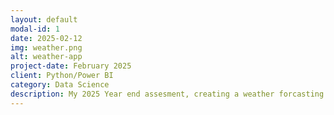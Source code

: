 ```yaml
---
layout: default
modal-id: 1
date: 2025-02-12
img: weather.png
alt: weather-app
project-date: February 2025
client: Python/Power BI
category: Data Science
description: My 2025 Year end assesment, creating a weather forcasting Power BI dashboard bringing elements of Data Engineering/Infrastructure, Data Visualisation and Analytics
---
```


